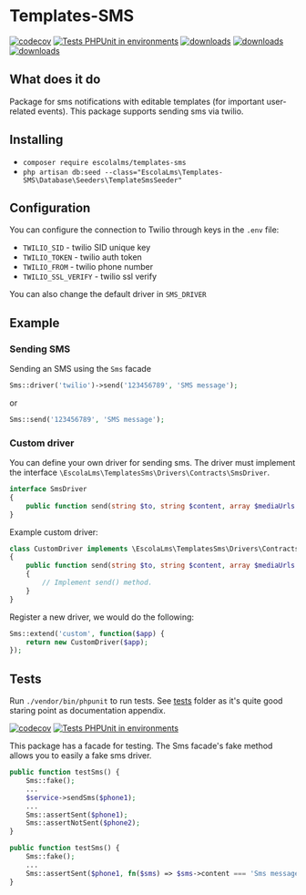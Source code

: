 # Templates-SMS
[![codecov](https://codecov.io/gh/EscolaLMS/Templates-SMS/branch/main/graph/badge.svg?token=O91FHNKI6R)](https://codecov.io/gh/EscolaLMS/Templates-SMS)
[![Tests PHPUnit in environments](https://github.com/EscolaLMS/Templates-SMS/actions/workflows/test.yml/badge.svg)](https://github.com/EscolaLMS/Templates-SMS/actions/workflows/test.yml)
[![downloads](https://img.shields.io/packagist/dt/escolalms/templates-sms)](https://packagist.org/packages/escolalms/templates-sms)
[![downloads](https://img.shields.io/packagist/v/escolalms/templates-sms)](https://packagist.org/packages/escolalms/templates-sms)
[![downloads](https://img.shields.io/packagist/l/escolalms/templates-sms)](https://packagist.org/packages/escolalms/templates-sms)

## What does it do
Package for sms notifications with editable templates (for important user-related events).
This package supports sending sms via twilio.

## Installing
- `composer require escolalms/templates-sms`
- `php artisan db:seed --class="EscolaLms\Templates-SMS\Database\Seeders\TemplateSmsSeeder"`

## Configuration
You can configure the connection to Twilio through keys in the `.env` file:
- `TWILIO_SID` - twilio SID unique key
- `TWILIO_TOKEN` - twilio auth token
- `TWILIO_FROM` - twilio phone number
- `TWILIO_SSL_VERIFY` - twilio ssl verify

You can also change the default driver in `SMS_DRIVER`

## Example
### Sending SMS
Sending an SMS using the `Sms` facade
```php
Sms::driver('twilio')->send('123456789', 'SMS message');
````
or
```php
Sms::send('123456789', 'SMS message');
```

### Custom driver
You can define your own driver for sending sms. The driver must implement the interface `\EscolaLms\TemplatesSms\Drivers\Contracts\SmsDriver`.

```php
interface SmsDriver
{
    public function send(string $to, string $content, array $mediaUrls = [], array $params = []): bool;
}
```

Example custom driver:
```php
class CustomDriver implements \EscolaLms\TemplatesSms\Drivers\Contracts\SmsDriver
{
    public function send(string $to, string $content, array $mediaUrls = [], $params = []): bool
    {
        // Implement send() method.
    }
}
```

Register a new driver, we would do the following:
```php
Sms::extend('custom', function($app) {
    return new CustomDriver($app);
});
```


## Tests
Run `./vendor/bin/phpunit` to run tests. See [tests](https://github.com/EscolaLMS/Templates-SMS/tree/main/tests) folder as it's quite good staring point as documentation appendix.

[![codecov](https://codecov.io/gh/EscolaLMS/Templates-SMS/branch/main/graph/badge.svg?token=O91FHNKI6R)](https://codecov.io/gh/EscolaLMS/Templates-SMS)
[![Tests PHPUnit in environments](https://github.com/EscolaLMS/Templates-SMS/actions/workflows/test.yml/badge.svg)](https://github.com/EscolaLMS/Templates-SMS/actions/workflows/test.yml)

This package has a facade for testing.
The Sms facade's fake method allows you to easily a fake sms driver.

```php
public function testSms() {
    Sms::fake();
    ...
    $service->sendSms($phone1);
    ...
    Sms::assertSent($phone1);
    Sms::assertNotSent($phone2);
}
```

```php
public function testSms() {
    Sms::fake();
    ...
    Sms::assertSent($phone1, fn($sms) => $sms->content === 'Sms message');
}
```
